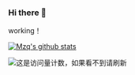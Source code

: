 ### Hi there 👋

<!--
**1845598311/1845598311** is a ✨ _special_ ✨ repository because its `README.md` (this file) appears on your GitHub profile.

Here are some ideas to get you started:

- 🔭 I’m currently working on ...
- 🌱 I’m currently learning ...
- 👯 I’m looking to collaborate on ...
- 🤔 I’m looking for help with ...
- 💬 Ask me about ...
- 📫 How to reach me: ...
- 😄 Pronouns: ...
- ⚡ Fun fact: ...
-->
working！

[![Mzq's github stats](https://github-readme-stats.vercel.app/api?username=mzqmountainn&count_private=true&show_icons=true&theme=default)](https://github.com/anuraghazra/github-readme-stats)

![这是访问量计数，如果看不到请刷新](https://jwenjian-visitor-badge-5.glitch.me/badge?page_id=1845598311.1845598311.readme)
